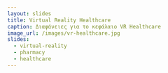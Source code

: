 ```yaml
---
layout: slides
title: Virtual Reality Healthcare
caption: Διαφάνειες για το κεφάλαιο VR Healthcare
image_url: /images/vr-healthcare.jpg
slides:
  - virtual-reality
  - pharmacy
  - healthcare
---
```

